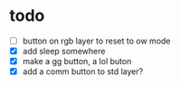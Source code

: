 # todo
* [ ] button on rgb layer to reset to ow mode
* [X] add sleep somewhere
* [X] make a gg button, a lol buton
* [X] add a comm button to std layer?